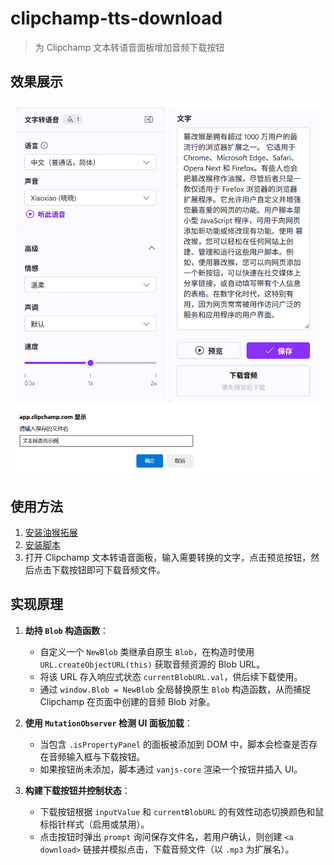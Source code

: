 # clipchamp-tts-download

> 为 Clipchamp 文本转语音面板增加音频下载按钮

## 效果展示

![](./image/2025-06-03_145031.jpg)

## 使用方法

1. [安装油猴拓展](https://www.tampermonkey.net/)
2. [安装脚本](https://greasyfork.org/zh-CN/scripts/538157-clipchamp-tts-download)
3. 打开 Clipchamp 文本转语音面板，输入需要转换的文字，点击预览按钮，然后点击下载按钮即可下载音频文件。

## 实现原理

1. **劫持 `Blob` 构造函数**：

   * 自定义一个 `NewBlob` 类继承自原生 `Blob`，在构造时使用 `URL.createObjectURL(this)` 获取音频资源的 Blob URL。
   * 将该 URL 存入响应式状态 `currentBlobURL.val`，供后续下载使用。
   * 通过 `window.Blob = NewBlob` 全局替换原生 `Blob` 构造函数，从而捕捉 Clipchamp 在页面中创建的音频 Blob 对象。

2. **使用 `MutationObserver` 检测 UI 面板加载**：

   * 当包含 `.isPropertyPanel` 的面板被添加到 DOM 中，脚本会检查是否存在音频输入框与下载按钮。
   * 如果按钮尚未添加，脚本通过 `vanjs-core` 渲染一个按钮并插入 UI。

3. **构建下载按钮并控制状态**：

   * 下载按钮根据 `inputValue` 和 `currentBlobURL` 的有效性动态切换颜色和鼠标指针样式（启用或禁用）。
   * 点击按钮时弹出 `prompt` 询问保存文件名，若用户确认，则创建 `<a download>` 链接并模拟点击，下载音频文件（以 `.mp3` 为扩展名）。